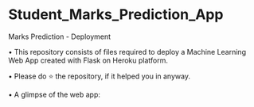 # Student_Marks_Prediction_App
Marks Prediction - Deployment


• This repository consists of files required to deploy a Machine Learning Web App created with Flask on Heroku platform.


• Please do ⭐ the repository, if it helped you in anyway.

• A glimpse of the web app:


